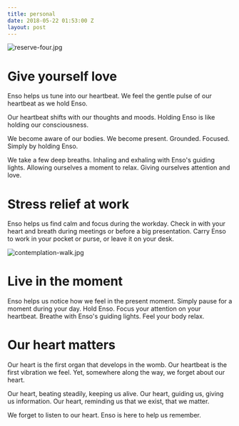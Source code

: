 ```yaml
---
title: personal
date: 2018-05-22 01:53:00 Z
layout: post
---
```


![reserve-four.jpg](/uploads/reserve-four.jpg)

# Give yourself love

Enso helps us tune into our heartbeat. We feel the gentle pulse of our heartbeat as we hold Enso. 

Our heartbeat shifts with our thoughts and moods. Holding Enso is like holding our consciousness.

We become aware of our bodies. We become present. Grounded. Focused. Simply by holding Enso. 

We take a few deep breaths. Inhaling and exhaling with Enso's guiding lights. Allowing ourselves a moment to relax. Giving ourselves attention and love. 

# Stress relief at work 

Enso helps us find calm and focus during the workday. Check in with your heart and breath during meetings or before a big presentation. Carry Enso to work in your pocket or purse, or leave it on your desk. 

![contemplation-walk.jpg](/uploads/contemplation-walk.jpg)

# Live in the moment 

Enso helps us notice how we feel in the present moment. Simply pause for a moment during your day. Hold Enso. Focus your attention on your heartbeat. Breathe with Enso's guiding lights. Feel your body relax. 

# Our heart matters 

Our heart is the first organ that develops in the womb. Our heartbeat is the first vibration we feel. Yet, somewhere along the way, we forget about our heart. 

Our heart, beating steadily, keeping us alive. Our heart, guiding us, giving us information. Our heart, reminding us that we exist, that we matter.

We forget to listen to our heart. Enso is here to help us remember. 
